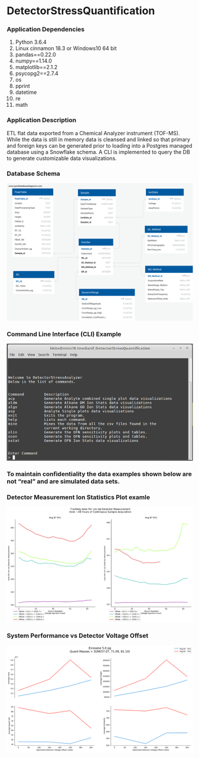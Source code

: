 # DetectorStressQuantification

### Application Dependencies
1. Python 3.6.4
1. Linux cinnamon 18.3 or Windows10 64 bit
1. pandas==0.22.0
1. numpy==1.14.0
1. matplotlib==2.1.2
1. psycopg2==2.7.4
1. os
1. pprint
1. datetime
1. re
1. math

### Application Description
ETL flat data exported from a Chemical Analyzer instrument (TOF-MS).  While the data is still in memory data is cleansed and linked so that primary and foreign keys can be generated prior to loading into a Postgres managed database using a Snowflake schema.  A CLI is implemented to query the DB to generate customizable data visualizations.

### Database Schema
![Schema](https://github.com/kitestring/DetectorStressQuantification/blob/master/DB_Setup/DetectorStress_Schema.svg)

### Command Line Interface (CLI) Example
![CLI](https://github.com/kitestring/DetectorStressQuantification/blob/master/ExampleOutput/CLI_Example.png)

### To maintain confidentiality the data examples shown below are not “real” and are simulated data sets.

### Detector Measurement Ion Statistics Plot examle
![Data Set #1 Example](https://github.com/kitestring/DetectorStressQuantification/blob/master/ExampleOutput/DM_API_Analysis_Upgraded.png)

### System Performance vs Detector Voltage Offset
![Data Set #2 Example](https://github.com/kitestring/DetectorStressQuantification/blob/master/ExampleOutput/Eicosane_5_0pg_plots.png)
